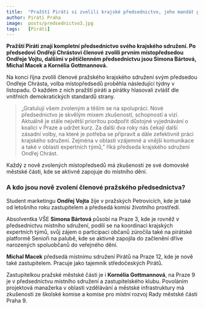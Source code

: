```yaml
---
title:  "Pražští Piráti si zvolili krajské předsednictvo, jeho mandát potrvá dva roky "
author: Piráti Praha
image:  posts/predsednictvo3.jpg
tags:   [Piráti]
---
```


**Pražští Piráti znají kompletní předsednictvo svého krajského sdružení. Po předsedovi Ondřeji Chrástovi členové zvolili prvním místopředsedou Ondřeje Vojtu, dalšími v pětičlenném předsednictvu jsou Simona Bártová, Michal Macek a Kornélia Gottmannová.**

Na konci října zvolili členové pražského krajského sdružení svým předsedou Ondřeje Chrásta, volba místopředsedů proběhla následující týdny v listopadu. O každém z nich pražští piráti a pirátky hlasovali zvlášť dle vnitřních demokratických standardů strany. 

> „Gratuluji všem zvoleným a těším se na spolupráci. Nové předsednictvo je skvělým mixem zkušeností, schopností a vizí. Aktuálně je stále největší prioritou podpořit důstojné vyjednávání o koalici v Praze a udržet kurz. Za další dva roky nás čekají další zásadní volby, na které je potřeba se připravit a dále zefektivnit práci krajského sdružení. Zejména v oblasti vzájemné a vnější komunikace a také v oblasti expertních týmů,” říká předseda krajského sdružení Ondřej Chrást. 

Každý z nově zvolených místopředsedů má zkušenosti ze své domovské městské části, kde se aktivně zapojuje do místního dění. 

### A kdo jsou nově zvolení členové pražského předsednictva?
Student marketingu **Ondřej Vojta** žije v pražských Petrovicích, kde je také od letošního roku zastupitelem a předsedá komisi životního prostředí. 

Absolventka VŠE **Simona Bártová** působí na Praze 3, kde je rovněž v předsednictvu místního sdružení, podílí se na koordinaci krajských expertních týmů, svůj zájem o participaci občanů zúročila také na pirátské platformě Senioři na palubě, kde se aktivně zapojila do začlenění dříve narozených spoluobčanů do veřejného dění. 

**Michal Macek** předsedá místnímu sdružení Pirátů na Praze 12, kde je nově také zastupitelem. Pracuje jako tajemník středočeských Pirátů. 

Zastupitelkou pražské městské části je i **Kornélia Gottmannová**, na Praze 9 je v předsednictvu místního sdružení a zastupitelského klubu. Povoláním projektová manažerka v oblasti vzdělávání a městské infrastruktury má zkušenosti ze školské komise a komise pro místní rozvoj Rady městské části Praha 9.
